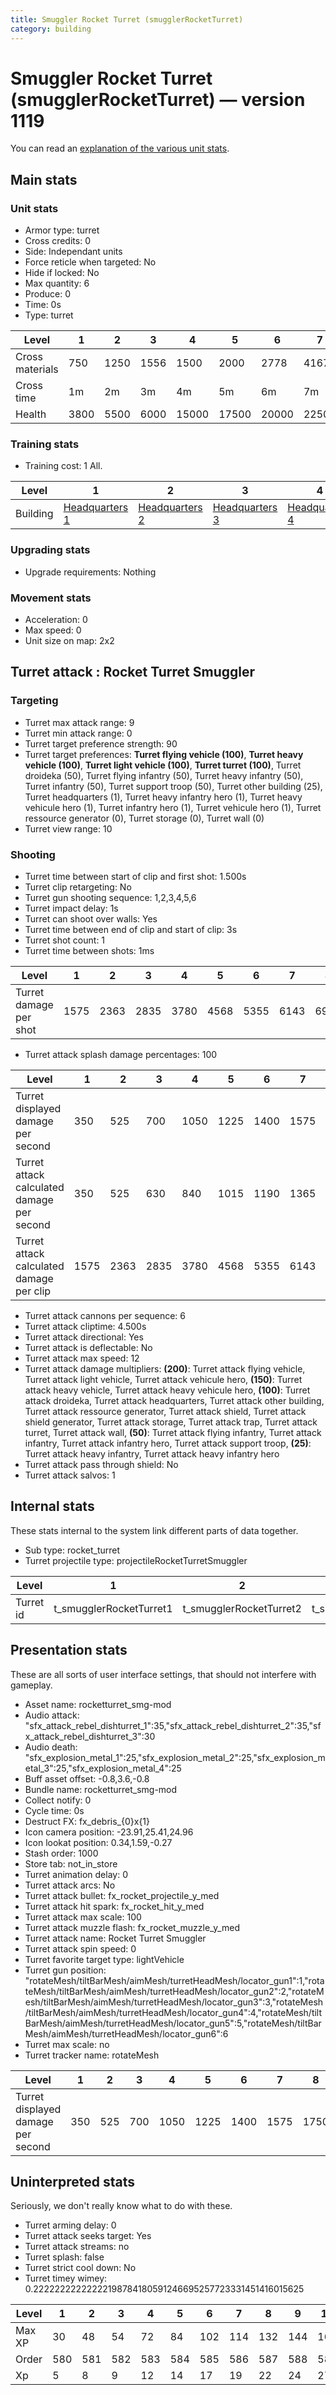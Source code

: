 ```yaml
---
title: Smuggler Rocket Turret (smugglerRocketTurret)
category: building
---
```


# Smuggler Rocket Turret (smugglerRocketTurret) — version 1119

You can read an [explanation  of the various unit stats](unitexplained.md).

## Main stats

### Unit stats

  * Armor type: turret
  * Cross credits: 0
  * Side: Independant units
  * Force reticle when targeted: No
  * Hide if locked: No
  * Max quantity: 6
  * Produce: 0
  * Time: 0s
  * Type: turret

|Level          |1   |2   |3   |4    |5    |6    |7    |8    |9    |10   |
|---------------|----|----|----|-----|-----|-----|-----|-----|-----|-----|
|Cross materials|750 |1250|1556|1500 |2000 |2778 |4167 |10417|11111|11905|
|Cross time     |1m  |2m  |3m  |4m   |5m   |6m   |7m   |8m   |9m   |10m  |
|Health         |3800|5500|6000|15000|17500|20000|22500|25000|27500|30000|


### Training stats

  * Training cost: 1 All.

|Level   |1                                |2                                |3                                |4                                |5                                |6                                |7                                |8                                |9                                |10                                |
|--------|---------------------------------|---------------------------------|---------------------------------|---------------------------------|---------------------------------|---------------------------------|---------------------------------|---------------------------------|---------------------------------|----------------------------------|
|Building|[Headquarters 1](smugglerHQ.html)|[Headquarters 2](smugglerHQ.html)|[Headquarters 3](smugglerHQ.html)|[Headquarters 4](smugglerHQ.html)|[Headquarters 5](smugglerHQ.html)|[Headquarters 6](smugglerHQ.html)|[Headquarters 7](smugglerHQ.html)|[Headquarters 8](smugglerHQ.html)|[Headquarters 9](smugglerHQ.html)|[Headquarters 10](smugglerHQ.html)|


### Upgrading stats

  * Upgrade requirements: Nothing

### Movement stats

  * Acceleration: 0
  * Max speed: 0
  * Unit size on map: 2x2

## Turret attack : Rocket Turret Smuggler


### Targeting

  * Turret max attack range: 9
  * Turret min attack range: 0
  * Turret target preference strength: 90
  * Turret target preferences: **Turret flying vehicle (100)**, **Turret heavy vehicle (100)**, **Turret light vehicle (100)**, **Turret turret (100)**, Turret droideka (50), Turret flying infantry (50), Turret heavy infantry (50), Turret infantry (50), Turret support troop (50), Turret other building (25), Turret headquarters (1), Turret heavy infantry hero (1), Turret heavy vehicule hero (1), Turret infantry hero (1), Turret vehicule hero (1), Turret ressource generator (0), Turret storage (0), Turret wall (0)
  * Turret view range: 10

### Shooting

  * Turret time between start of clip and first shot: 1.500s
  * Turret clip retargeting: No
  * Turret gun shooting sequence: 1,2,3,4,5,6
  * Turret impact delay: 1s
  * Turret can shoot over walls: Yes
  * Turret time between end of clip and start of clip: 3s
  * Turret shot count: 1
  * Turret time between shots: 1ms

|Level                 |1   |2   |3   |4   |5   |6   |7   |8   |9   |10  |
|----------------------|----|----|----|----|----|----|----|----|----|----|
|Turret damage per shot|1575|2363|2835|3780|4568|5355|6143|6930|7718|8505|


  * Turret attack splash damage percentages: 100

|Level                                     |1   |2   |3   |4   |5   |6   |7   |8   |9   |10  |
|------------------------------------------|----|----|----|----|----|----|----|----|----|----|
|Turret displayed damage per second        |350 |525 |700 |1050|1225|1400|1575|1750|1925|2100|
|Turret attack calculated damage per second|350 |525 |630 |840 |1015|1190|1365|1540|1715|1890|
|Turret attack calculated damage per clip  |1575|2363|2835|3780|4568|5355|6143|6930|7718|8505|


  * Turret attack cannons per sequence: 6
  * Turret attack cliptime: 4.500s
  * Turret attack directional: Yes
  * Turret attack is deflectable: No
  * Turret attack max speed: 12
  * Turret attack damage multipliers: **(200)**: Turret attack flying vehicle, Turret attack light vehicle, Turret attack vehicule hero, **(150)**: Turret attack heavy vehicle, Turret attack heavy vehicule hero, **(100)**: Turret attack droideka, Turret attack headquarters, Turret attack other building, Turret attack ressource generator, Turret attack shield, Turret attack shield generator, Turret attack storage, Turret attack trap, Turret attack turret, Turret attack wall, **(50)**: Turret attack flying infantry, Turret attack infantry, Turret attack infantry hero, Turret attack support troop, **(25)**: Turret attack heavy infantry, Turret attack heavy infantry hero
  * Turret attack pass through shield: No
  * Turret attack salvos: 1

## Internal stats

These stats internal to the system link different parts of data together.

  * Sub type: rocket_turret
  * Turret projectile type: projectileRocketTurretSmuggler

|Level    |1                      |2                      |3                      |4                      |5                      |6                      |7                      |8                      |9                      |10                      |
|---------|-----------------------|-----------------------|-----------------------|-----------------------|-----------------------|-----------------------|-----------------------|-----------------------|-----------------------|------------------------|
|Turret id|t_smugglerRocketTurret1|t_smugglerRocketTurret2|t_smugglerRocketTurret3|t_smugglerRocketTurret4|t_smugglerRocketTurret5|t_smugglerRocketTurret6|t_smugglerRocketTurret7|t_smugglerRocketTurret8|t_smugglerRocketTurret9|t_smugglerRocketTurret10|


## Presentation stats

These are all sorts of user interface settings, that should not interfere with gameplay.

  * Asset name: rocketturret_smg-mod
  * Audio attack: "sfx_attack_rebel_dishturret_1":35,"sfx_attack_rebel_dishturret_2":35,"sfx_attack_rebel_dishturret_3":30
  * Audio death: "sfx_explosion_metal_1":25,"sfx_explosion_metal_2":25,"sfx_explosion_metal_3":25,"sfx_explosion_metal_4":25
  * Buff asset offset: -0.8,3.6,-0.8
  * Bundle name: rocketturret_smg-mod
  * Collect notify: 0
  * Cycle time: 0s
  * Destruct FX: fx_debris_{0}x{1}
  * Icon camera position: -23.91,25.41,24.96
  * Icon lookat position: 0.34,1.59,-0.27
  * Stash order: 1000
  * Store tab: not_in_store
  * Turret animation delay: 0
  * Turret attack arcs: No
  * Turret attack bullet: fx_rocket_projectile_y_med
  * Turret attack hit spark: fx_rocket_hit_y_med
  * Turret attack max scale: 100
  * Turret attack muzzle flash: fx_rocket_muzzle_y_med
  * Turret attack name: Rocket Turret Smuggler
  * Turret attack spin speed: 0
  * Turret favorite target type: lightVehicle
  * Turret gun position: "rotateMesh/tiltBarMesh/aimMesh/turretHeadMesh/locator_gun1":1,"rotateMesh/tiltBarMesh/aimMesh/turretHeadMesh/locator_gun2":2,"rotateMesh/tiltBarMesh/aimMesh/turretHeadMesh/locator_gun3":3,"rotateMesh/tiltBarMesh/aimMesh/turretHeadMesh/locator_gun4":4,"rotateMesh/tiltBarMesh/aimMesh/turretHeadMesh/locator_gun5":5,"rotateMesh/tiltBarMesh/aimMesh/turretHeadMesh/locator_gun6":6
  * Turret max scale: no
  * Turret tracker name: rotateMesh

|Level                             |1  |2  |3  |4   |5   |6   |7   |8   |9   |10  |
|----------------------------------|---|---|---|----|----|----|----|----|----|----|
|Turret displayed damage per second|350|525|700|1050|1225|1400|1575|1750|1925|2100|


## Uninterpreted stats

Seriously, we don't really know what to do with these.

  * Turret arming delay: 0
  * Turret attack seeks target: Yes
  * Turret attack streams: no
  * Turret splash: false
  * Turret strict cool down: No
  * Turret timey wimey: 0.22222222222222198784180591246695257723331451416015625

|Level |1  |2  |3  |4  |5  |6  |7  |8  |9  |10 |
|------|---|---|---|---|---|---|---|---|---|---|
|Max XP|30 |48 |54 |72 |84 |102|114|132|144|162|
|Order |580|581|582|583|584|585|586|587|588|589|
|Xp    |5  |8  |9  |12 |14 |17 |19 |22 |24 |27 |



